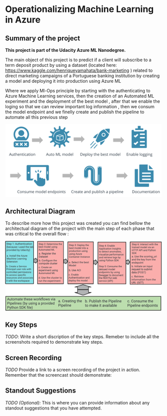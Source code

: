 # Operationalizing Machine Learning in Azure

## Summary of the project
**This project is part of the Udacity Azure ML Nanodegree.**

The main object of this project is to predict if a client will subscribe to a term deposit product by using a dataset  (located here: https://www.kaggle.com/henriqueyamahata/bank-marketing ) related to direct marketing campaigns of a Portuguese banking institution by creating a model and deploying it into production using Azure ML

Where we apply Ml-Ops principle by starting  with the authenticating to Azure Machine Learning services, then the creation of an Automated ML experiment and the deployment of the best model , after that we enable the loging so that we can review important log information , then we consum the model endpoint and we finelly create and publish the pipeline to automate all this previous step

![projectdiagrame](Main-step-project.png "projectdiagrame")

## Architectural Diagram
To describe more how this project was created you can find bellow the architectual diagram of the project with the main step of each phase that was critical to the overall flow :

![architector](architector.png "architector")


## Key Steps
*TODO*: Write a short discription of the key steps. Remeber to include all the screenshots required to demonstrate key steps. 

## Screen Recording
*TODO* Provide a link to a screen recording of the project in action. Remember that the screencast should demonstrate:

## Standout Suggestions
*TODO (Optional):* This is where you can provide information about any standout suggestions that you have attempted.
